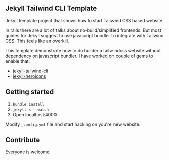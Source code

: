 ## Jekyll Tailwind CLI Template

Jekyll template project that shows how to start Tailwind CSS based website.

In rails there are a lot of talks about no-build/simplified frontends. But most guides for Jekyll suggest to use javascript bundler to integrate with Tailwind CSS. This feels like an overkill.

This template demonstrate how to do builder a tailwindcss website without dependency on javascript bundler. I have worked on couple of gems to enable that:
- [jekyll-tailwind-cli](https://github.com/skatkov/jekyll-tailwind-cli)
- [jekyll-heroicons](https://github.com/skatkov/jekyll-heroicons)

## Getting started

1. `bundle install`
2. `jekyll s --watch`
3. Open localhost:4000

Modify `_config.yml` file and start hacking on you're new website.

## Contribute
Everyone is welcome! 
